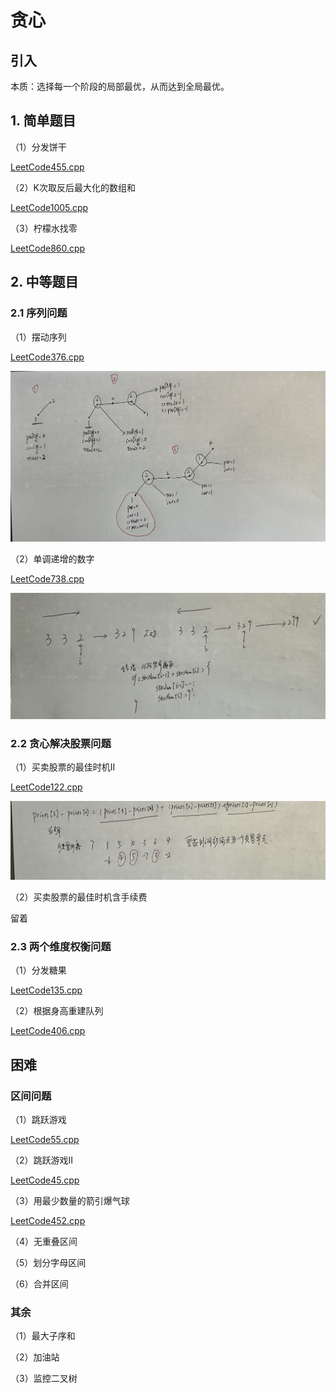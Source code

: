 # 贪心

## 引入

本质：选择每一个阶段的局部最优，从而达到全局最优。

## 1. 简单题目

（1）分发饼干

[LeetCode455.cpp](https://github.com/niu0217/Documents/blob/main/Algorithm/Greedy/LeetCode455.cpp)

（2）K次取反后最大化的数组和

[LeetCode1005.cpp](https://github.com/niu0217/Documents/blob/main/Algorithm/Greedy/LeetCode1005.cpp)

（3）柠檬水找零

[LeetCode860.cpp](https://github.com/niu0217/Documents/blob/main/Algorithm/Greedy/LeetCode860.cpp)

## 2. 中等题目

### 2.1 序列问题

（1）摆动序列

[LeetCode376.cpp](https://github.com/niu0217/Documents/blob/main/Algorithm/Greedy/LeetCode376.cpp)

![IMG_2291](Readme.assets/IMG_2291.jpg) 

（2）单调递增的数字

[LeetCode738.cpp](https://github.com/niu0217/Documents/blob/main/Algorithm/Greedy/LeetCode738.cpp)

![IMG_2292](Readme.assets/IMG_2292.jpg) 

### 2.2 贪心解决股票问题

（1）买卖股票的最佳时机II

[LeetCode122.cpp](https://github.com/niu0217/Documents/blob/main/Algorithm/Greedy/LeetCode122.cpp)

![IMG_2293](Readme.assets/IMG_2293.jpg) 

（2）买卖股票的最佳时机含手续费

留着

### 2.3 两个维度权衡问题

（1）分发糖果

[LeetCode135.cpp](https://github.com/niu0217/Documents/blob/main/Algorithm/Greedy/LeetCode135.cpp)

（2）根据身高重建队列

[LeetCode406.cpp](https://github.com/niu0217/Documents/blob/main/Algorithm/Greedy/LeetCode406.cpp)

## 困难

### 区间问题

（1）跳跃游戏

[LeetCode55.cpp](https://github.com/niu0217/Documents/blob/main/Algorithm/Greedy/LeetCode55.cpp)

（2）跳跃游戏II

[LeetCode45.cpp](https://github.com/niu0217/Documents/blob/main/Algorithm/Greedy/LeetCode45.cpp)

（3）用最少数量的箭引爆气球

[LeetCode452.cpp](https://github.com/niu0217/Documents/blob/main/Algorithm/Greedy/LeetCode452.cpp)

（4）无重叠区间



（5）划分字母区间



（6）合并区间



### 其余

（1）最大子序和

（2）加油站

（3）监控二叉树
